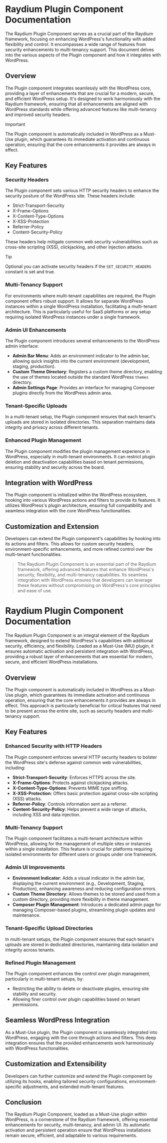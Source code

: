 # Raydium Plugin Component Documentation

The Raydium Plugin Component serves as a crucial part of the Raydium framework, focusing on enhancing WordPress's functionality with added flexibility and control. It encompasses a wide range of features from security enhancements to multi-tenancy support. This document delves into the various aspects of the Plugin component and how it integrates with WordPress.

## Overview

The Plugin component integrates seamlessly with the WordPress core, providing a layer of enhancements that are crucial for a modern, secure, and efficient WordPress setup. It's designed to work harmoniously with the Raydium framework, ensuring that all enhancements are aligned with WordPress standards while offering advanced features like multi-tenancy and improved security headers.

> [!IMPORTANT]
> The Plugin component is automatically included in WordPress as a Must-Use plugin, which guarantees its immediate activation and continuous operation, ensuring that the core enhancements it provides are always in effect.

## Key Features

### Security Headers

The Plugin component sets various HTTP security headers to enhance the security posture of the WordPress site. These headers include:

- Strict-Transport-Security
- X-Frame-Options
- X-Content-Type-Options
- X-XSS-Protection
- Referrer-Policy
- Content-Security-Policy

These headers help mitigate common web security vulnerabilities such as cross-site scripting (XSS), clickjacking, and other injection attacks.

> [!TIP]
> Optional you can activate security headers if the `SET_SECURITY_HEADERS` constant is set and true.

### Multi-Tenancy Support

For environments where multi-tenant capabilities are required, the Plugin component offers robust support. It allows for separate WordPress instances within a single WordPress installation, facilitating a multi-tenant architecture. This is particularly useful for SaaS platforms or any setup requiring isolated WordPress instances under a single framework.

### Admin UI Enhancements

The Plugin component introduces several enhancements to the WordPress admin interface:

- **Admin Bar Menu**: Adds an environment indicator to the admin bar, allowing quick insights into the current environment (development, staging, production).
- **Custom Theme Directory**: Registers a custom theme directory, enabling the use of themes located outside the standard WordPress `themes` directory.
- **Admin Settings Page**: Provides an interface for managing Composer plugins directly from the WordPress admin area.

### Tenant-Specific Uploads

In a multi-tenant setup, the Plugin component ensures that each tenant's uploads are stored in isolated directories. This separation maintains data integrity and privacy across different tenants.

### Enhanced Plugin Management

The Plugin component modifies the plugin management experience in WordPress, especially in multi-tenant environments. It can restrict plugin deletion and deactivation capabilities based on tenant permissions, ensuring stability and security across the board.

## Integration with WordPress

The Plugin component is initialized within the WordPress ecosystem, hooking into various WordPress actions and filters to provide its features. It utilizes WordPress's plugin architecture, ensuring full compatibility and seamless integration with the core WordPress functionalities.

## Customization and Extension

Developers can extend the Plugin component's capabilities by hooking into its actions and filters. This allows for custom security headers, environment-specific enhancements, and more refined control over the multi-tenant functionalities.

> The Raydium Plugin Component is an essential part of the Raydium framework, offering advanced features that enhance WordPress's security, flexibility, and multi-tenancy capabilities. Its seamless integration with WordPress ensures that developers can leverage these features without compromising on WordPress's core principles and ease of use.














# Raydium Plugin Component Documentation

The Raydium Plugin Component is an integral element of the Raydium framework, designed to extend WordPress's capabilities with additional security, efficiency, and flexibility. Loaded as a Must-Use (MU) plugin, it ensures automatic activation and persistent integration with WordPress, providing a robust layer of enhancements that are essential for modern, secure, and efficient WordPress installations.

## Overview

The Plugin component is automatically included in WordPress as a Must-Use plugin, which guarantees its immediate activation and continuous operation, ensuring that the core enhancements it provides are always in effect. This approach is particularly beneficial for critical features that need to be present across the entire site, such as security headers and multi-tenancy support.

## Key Features

### Enhanced Security with HTTP Headers

The Plugin component enforces several HTTP security headers to bolster the WordPress site's defense against common web vulnerabilities, including:

- **Strict-Transport-Security**: Enforces HTTPS across the site.
- **X-Frame-Options**: Protects against clickjacking attacks.
- **X-Content-Type-Options**: Prevents MIME type sniffing.
- **X-XSS-Protection**: Offers basic protection against cross-site scripting (XSS) attacks.
- **Referrer-Policy**: Controls information sent as a referrer.
- **Content-Security-Policy**: Helps prevent a wide range of attacks, including XSS and data injection.

### Multi-Tenancy Support

The Plugin component facilitates a multi-tenant architecture within WordPress, allowing for the management of multiple sites or instances within a single installation. This feature is crucial for platforms requiring isolated environments for different users or groups under one framework.

### Admin UI Improvements

- **Environment Indicator**: Adds a visual indicator in the admin bar, displaying the current environment (e.g., Development, Staging, Production), enhancing awareness and reducing configuration errors.
- **Custom Theme Directory**: Allows themes to be stored and used from a custom directory, providing more flexibility in theme management.
- **Composer Plugin Management**: Introduces a dedicated admin page for managing Composer-based plugins, streamlining plugin updates and maintenance.

### Tenant-Specific Upload Directories

In multi-tenant setups, the Plugin component ensures that each tenant's uploads are stored in dedicated directories, maintaining data isolation and integrity across tenants.

### Refined Plugin Management

The Plugin component enhances the control over plugin management, particularly in multi-tenant setups, by:

- Restricting the ability to delete or deactivate plugins, ensuring site stability and security.
- Allowing finer control over plugin capabilities based on tenant permissions.

## Seamless WordPress Integration

As a Must-Use plugin, the Plugin component is seamlessly integrated into WordPress, engaging with the core through actions and filters. This deep integration ensures that the provided enhancements work harmoniously with WordPress functionalities.

## Customization and Extensibility

Developers can further customize and extend the Plugin component by utilizing its hooks, enabling tailored security configurations, environment-specific adjustments, and extended multi-tenant features.

## Conclusion

The Raydium Plugin Component, loaded as a Must-Use plugin within WordPress, is a cornerstone of the Raydium framework, offering essential enhancements for security, multi-tenancy, and admin UI. Its automatic activation and persistent operation ensure that WordPress installations remain secure, efficient, and adaptable to various requirements.
